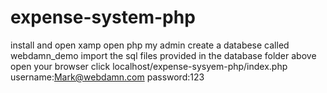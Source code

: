 # expense-system-php
install and open xamp
open php my admin
create a databese called webdamn_demo
import the sql files provided in the database folder above
open your browser 
click localhost/expense-sysyem-php/index.php
username:Mark@webdamn.com
password:123
